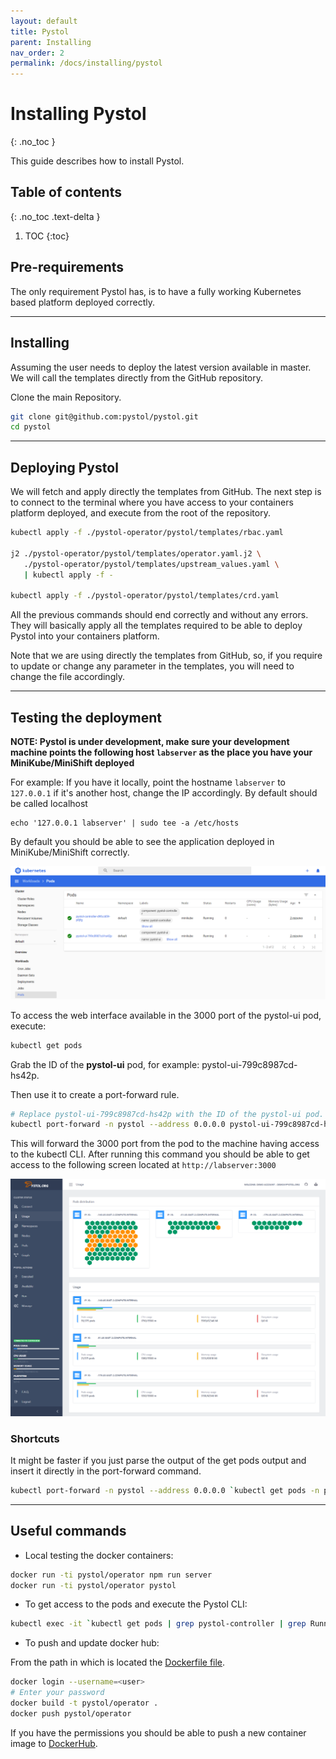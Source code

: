 ```yaml
---
layout: default
title: Pystol
parent: Installing
nav_order: 2
permalink: /docs/installing/pystol
---
```


# Installing Pystol
{: .no_toc }

This guide describes how
to install Pystol.

## Table of contents
{: .no_toc .text-delta }

1. TOC
{:toc}

## Pre-requirements

The only requirement Pystol has, is to have a
fully working Kubernetes based platform deployed
correctly.

---

## Installing

Assuming the user needs to deploy
the latest version available in master.
We will call the templates directly from the GitHub
repository.

Clone the main Repository.

```bash
git clone git@github.com:pystol/pystol.git
cd pystol
```

---

## Deploying Pystol

We will fetch and apply directly the templates from GitHub.
The next step is to connect to the terminal where you have access
to your containers platform deployed, and execute from the
root of the repository.

```bash
kubectl apply -f ./pystol-operator/pystol/templates/rbac.yaml

j2 ./pystol-operator/pystol/templates/operator.yaml.j2 \
   ./pystol-operator/pystol/templates/upstream_values.yaml \
   | kubectl apply -f -

kubectl apply -f ./pystol-operator/pystol/templates/crd.yaml
```

All the previous commands should end correctly and without any errors.
They will basically apply all the templates required to be able to deploy Pystol into your
containers platform.

Note that we are using directly the templates from GitHub, so, if you require to update or change
any parameter in the templates, you will need to change the file accordingly.

---

## Testing the deployment

**NOTE: Pystol is under development, make sure
your development machine points the following host `labserver` as
the place you have your MiniKube/MiniShift deployed**

For example: If you have it locally, point the hostname `labserver` to `127.0.0.1` if
it's another host, change the IP accordingly. By default should be called localhost

```
echo '127.0.0.1 labserver' | sudo tee -a /etc/hosts
```

By default you should be able to see the application deployed in MiniKube/MiniShift correctly.

![](https://raw.githubusercontent.com/pystol/pystol-docs/master/assets/images/installing_minikube_dashboard.PNG)

To access the web interface available in the 3000 port of the pystol-ui pod, execute:

```bash
kubectl get pods
```

Grab the ID of the **pystol-ui** pod, for example: pystol-ui-799c8987cd-hs42p.

Then use it to create a port-forward rule.

```bash
# Replace pystol-ui-799c8987cd-hs42p with the ID of the pystol-ui pod.
kubectl port-forward -n pystol --address 0.0.0.0 pystol-ui-799c8987cd-hs42p 3000:3000
```

This will forward the 3000 port from the pod to the machine having access to the kubectl CLI. After running this
command you should be able to get access to the following screen located at `http://labserver:3000`

![](https://raw.githubusercontent.com/pystol/pystol-docs/master/assets/images/02_usage.png)

### Shortcuts

It might be faster if you just parse the output of the get pods output and insert it directly in the port-forward command.

```bash
kubectl port-forward -n pystol --address 0.0.0.0 `kubectl get pods -n pystol | grep pystol-ui | grep Running | head -n1 | cut -d' ' -f1` 3000:3000
```

---

## Useful commands

* Local testing the docker containers:

```bash
docker run -ti pystol/operator npm run server
docker run -ti pystol/operator pystol
```

* To get access to the pods and execute the Pystol CLI:

```bash
kubectl exec -it `kubectl get pods | grep pystol-controller | grep Running | head -n1 | cut -d' ' -f1` /bin/bash
```

* To push and update docker hub:

From the path in which is located the [Dockerfile file](https://github.com/pystol/pystol/blob/master/Dockerfile).

```bash
docker login --username=<user>
# Enter your password
docker build -t pystol/operator .
docker push pystol/operator
```

If you have the permissions you should be able to push a new container image to [DockerHub](https://cloud.docker.com/u/pystol/repository/docker/pystol/operator).
